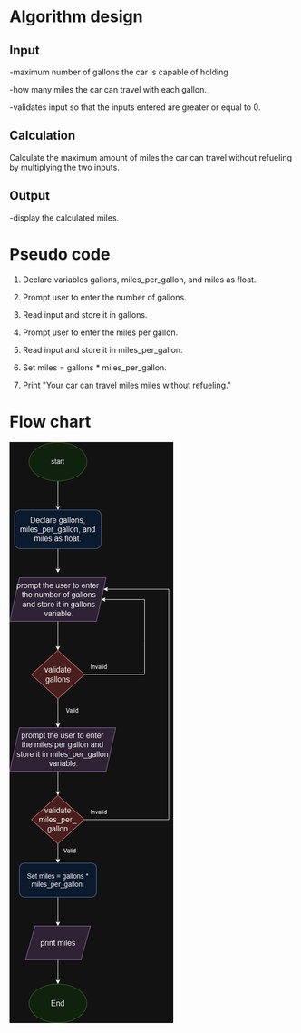 # Algorithm design
## Input

-maximum number of gallons the car is capable of holding

-how many miles the car can travel with each gallon.

-validates input so that the inputs entered are greater or equal to 0.
## Calculation

Calculate the maximum amount of miles the car can travel without refueling by multiplying the two inputs.
## Output

-display the calculated miles.
# Pseudo code
1. Declare variables gallons, miles_per_gallon, and miles as float.  

2. Prompt user to enter the number of gallons.  

3. Read input and store it in gallons.  

4. Prompt user to enter the miles per gallon.  

5. Read input and store it in miles_per_gallon.  

6. Set miles = gallons * miles_per_gallon.  

7. Print "Your car can travel miles miles without refueling."


# Flow chart
![Flowchart](Total_number_of_miles.png)
